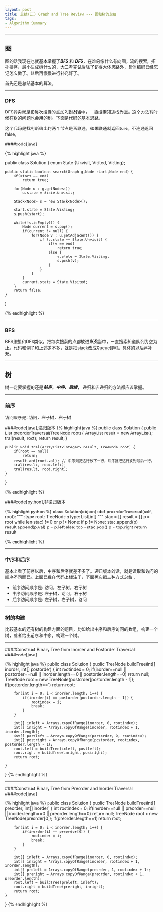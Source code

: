 ```yaml
---
layout: post
title: 总结(II) Graph and Tree Review --- 图和树的总结
tags:
- Algorithm Summary
---
```

***
## 图
图的话我现在也就基本掌握了***BFS*** 和 ***DFS***，在难的像什么有向图，流的搜索，拓扑排序，最小生成树什么的，大二考完试后除了记得大体思路外，具体编码已经忘记怎么做了。以后再慢慢进行补充好了。

首先还是总结基本的算法。
***
### DFS
DFS其实就是把每次搜索的点加入到***栈***当中，一直搜索知道栈为空。这个方法有时候在树的问题也会用的到。下面是代码的基本思路。

这个代码是找判断给出的两个节点是否联通，如果联通就返回ture，不连通返回false。

####code[java]

{% highlight java %}

public class Solution {
	enum State {Unvisit, Visited, Visting};

	public static boolean search(Graph g,Node start,Node end) {
		if(start == end)
			return true;

		for(Node u : g.getNodes())
			u.state = State.Unvisit;

		Stack<Node> s = new Stack<Node>();

		start.state = State.Visting;
		s.push(start);

		while(!s.isEmpty()) {
			Node current = s.pop();
			if(current != null) {
				for(Node v : u.getAdjacent()) {
					if (v.state == State.Unvisit) {
						if(v == end)
							return true;
						else {
							v.state = State.Visting;
							s.push(v);
						}
					}
				}
			}
			current.state = State.Visited;
		}
		return false;
	}

}

{% endhighlight %}

***
### BFS
BFS思想和DFS类似，把每次搜索的点都放进***队列***当中，一直搜索知道队列为空为止。代码和例子和上述差不多，就是把stack改成Queue即可。具体的以后再补充。

***
## 树
树一定要掌握的还是***前序，中序，后续***， 递归和非递归的方法都应该掌握。

***
### 前序

访问顺序是: 访问，左子树，右子树

####code[java],递归版本
{% highlight java %}
public class Solution {
    public List<Integer> preorderTraversal(TreeNode root) {
        ArrayList<Integer> result = new ArrayList<Integer>();
        tral(result, root);
        return result;
    }
    
    public void tral(ArrayList<Integer> result, TreeNode root) {
        if(root == null)
            return;
        result.add(root.val); // 中序则把这行放下一行，后序就把这行放到最后一行。
        tral(result, root.left);
        tral(result, root.right);
    }
}

{% endhighlight %}

####code[python],非递归版本

{% highlight python %}
class Solution(object):
    def preorderTraversal(self, root):
        """
        :type root: TreeNode
        :rtype: List[int]
        """
        stac = []
        result = []
        p = root
        while len(stac) != 0 or p != None:
            if p != None:
                stac.append(p)
                result.append(p.val)
                p = p.left
            else:
                top =stac.pop()
                p = top.right
        return result

{% endhighlight %}

***
### 中序和后序
基本上看了前序以后，中序和后序就差不多了。递归版本的话，就是读取和访问的顺序不同而已。上面已经在代码上标注了，下面再次把三种方式总结：

* 前序访问顺序是: 访问，左子树，右子树
* 中序访问顺序是: 左子树，访问，右子树
* 后序访问顺序是: 左子树，右子树，访问

***
### 树的构建
比较基本的还有树的构建方面的题目，比如给出中序和后序访问的数组，构建一个树，或者给出前序和中序，构建一个树。

***
####Construct Binary Tree from Inorder and Postorder Traversal
####code[java] 

{% highlight java %}
public class Solution {
    public TreeNode buildTree(int[] inorder, int[] postorder) {
        int rootindex = 0;
        if(inorder==null || postorder==null || inorder.length==0 || postorder.length==0) 
            return null;
        TreeNode root = new TreeNode(postorder[postorder.length - 1]);
        if(postorder.length==1) 
            return root;
            
        for(int i = 0; i < inorder.length; i++) {
            if(inorder[i] == postorder[postorder.length - 1]) {
                rootindex = i;
                break;
            }
        }
        
        int[] inleft = Arrays.copyOfRange(inorder, 0, rootindex);
        int[] inright = Arrays.copyOfRange(inorder, rootindex + 1, inorder.length);
        int[] postleft = Arrays.copyOfRange(postorder, 0, rootindex);
        int[] postright = Arrays.copyOfRange(postorder, rootindex, postorder.length - 1);
        root.left = buildTree(inleft, postleft);
        root.right = buildTree(inright, postright);
        return root;
        
    }
}
{% endhighlight %}

***
####Construct Binary Tree from Preorder and Inorder Traversal
####code[java] 

{% highlight java %}
public class Solution {
    public TreeNode buildTree(int[] preorder, int[] inorder) {
        int rootindex = 0;
        if(inorder==null || preorder==null || inorder.length==0 || preorder.length==0) 
            return null;
        TreeNode root = new TreeNode(preorder[0]);
        if(preorder.length==1) 
            return root;
            
        for(int i = 0; i < inorder.length; i++) {
            if(inorder[i] == preorder[0]) {
                rootindex = i;
                break;
            }
        }
        
        int[] inleft = Arrays.copyOfRange(inorder, 0, rootindex);
        int[] inright = Arrays.copyOfRange(inorder, rootindex + 1, inorder.length);
        int[] preleft = Arrays.copyOfRange(preorder, 1, rootindex + 1);
        int[] preright = Arrays.copyOfRange(preorder, rootindex + 1, preorder.length);
        root.left = buildTree(preleft, inleft);
        root.right = buildTree(preright, inright);
        return root;
    }
}
{% endhighlight %}

